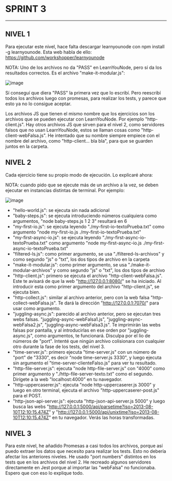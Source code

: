 # SPRINT 3

---
## NIVEL 1

Para ejecutar este nivel, hace falta descargar learnyounode con npm install -g learnyounode. Esta web habla de ello:
https://github.com/workshopper/learnyounode

NOTA: Uno de los archivos no da "PASS" en LearnYouNode, pero sí da los resultados correctos. Es el archivo "make-it-modular.js":

![image](https://github.com/AlanWallerGithub/sprint3/assets/140154835/a0214d62-b8a2-420a-8e15-581469c94af1)

Sí conseguí que diera "PASS" la primera vez que lo escribí. Pero reescribí todos los archivos luego con promesas, para realizar los tests, y parece que esto ya no lo consigue aceptar.


Los archivos JS que tienen el mismo nombre que los ejercicios son los archivos que se pueden ejecutar con LearnYouNode. Por ejemplo "http-client.js". Hay otros archivos JS que sirven para el nivel 2, como servidores falsos que no usan LearnYouNode, estos se llaman cosas como "http-client-webFalsa.js". He intentado que su nombre siempre empiece con el nombre del archivo, como "http-client... bla bla", para que se guarden juntos en la carpeta.

## NIVEL 2

Cada ejercicio tiene su propio modo de ejecución. Lo explicaré ahora:

NOTA: cuando pido que se ejecute más de un archivo a la vez, se deben ejecutar en instancias distintas de terminal. Por ejemplo:

![image](https://github.com/AlanWallerGithub/sprint3/assets/140154835/7135a4d7-92f2-4ae7-90ab-cf6c11ab9930)


- "hello-world.js": se ejecuta sin nada adicional
- "baby-steps.js": se ejecuta introduciendo números cualquiera como argumentos, "node baby-steps.js 1 2 3" resultará en 6
- "my-first-io.js": se ejecuta leyendo "./my-first-io-textoPrueba.txt" como argumento "node my-first-io.js ./my-first-io-textoPrueba.txt"
- "my-first-async-io.js": se ejecuta leyendo "./my-first-async-io-textoPrueba.txt" como argumento "node my-first-async-io.js ./my-first-async-io-textoPrueba.txt"
- "filtered-ls.js": como primer argumento, se usa "./filtered-ls-archivos" y como segundo "js" o "txt", los dos tipos de archivo en la carpeta
- "make-it-modular.js": como primer argumento, se usa "./make-it-modular-archivos" y como segundo "js" o "txt", los dos tipos de archivo
- "http-client.js": primero se ejecuta el archivo "http-client-webFalsa.js". Este te avisará de que la web "http://127.0.0.1:8080/" se ha iniciado. Al introducir esta como primer argumento del archivo "http-client.js", se ejecuta bien.
- "http-collect.js": similar al archivo anterior, pero con la web falsa "http-collect-webFalsa.js". Te dará la dirección "http://127.0.0.1:7070/" para usar como argumento.
- "juggling-async.js": parecido al archivo anterior, pero se ejecutan tres webs falsas. "juggling-async-webFalsa1.js", "juggling-async-webFalsa2.js", "juggling-async-webFalsa3.js". Te imprimirán las webs falsas por pantalla, y al introducirlas en ese orden por "juggling-async.js", como argumentos, te funcionará. Disculpa por el lio de números de "port". Intenté que ningún archivo colisionara con cualquier otro durante la fase de los tests, del nivel 3.
- "time-server.js": primero ejecuta "time-server.js" con un número de "port" de "3330", es decir "node time-server.js 3330", y luego ejecuta sin argumento el "time-server-clienteFalso.js" para ver tu resultado.
- "http-file-server.js": ejecuta "node http-file-server.js" con "4000" como primer argumento y "./http-file-server-texto.txt" como el segundo. Dirígete a la web "localhost:4000" en tu navegador.
- "http-uppercaserer.js": ejecuta "node http-uppercaserer.js 3000" y luego en otro terminal, ejecuta el archivo "http-uppercaserer-post.js" para el POST.
- "http-json-api-server.js": ejecuta "http-json-api-server.js 5000" y luego busca las webs "http://127.0.0.1:5000/api/parsetime?iso=2013-08-10T12:10:15.474Z" y "http://127.0.0.1:5000/api/unixtime?iso=2013-08-10T12:10:15.474Z" en tu navegador. Verás las horas transformadas.

## NIVEL 3

Para este nivel, he añadido Promesas a casi todos los archivos, porque así puedo extraer los datos que necesito para realizar los tests. Esto no debería afectar los anteriores niveles. He usado "port numbers" distintos en los tests que en los archivos del nivel 2. He recreado algunos servidores directamente en Jest porque al importar las "webFalsa" no funcionaba. Espero que con eso lo explique todo.
